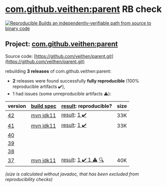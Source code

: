 [com.github.veithen:parent](https://search.maven.org/artifact/com.github.veithen/parent/) RB check
=======

[![Reproducible Builds](https://reproducible-builds.org/images/logos/rb.svg) an independently-verifiable path from source to binary code](https://reproducible-builds.org/)

## Project: [com.github.veithen:parent](https://search.maven.org/artifact/com.github.veithen/parent/)

Source code: [https://github.com/veithen/parent.git](https://github.com/veithen/parent.git)

rebuilding **3 releases** of com.github.veithen:parent:
- **2** releases were found successfully **fully reproducible** (100% reproducible artifacts :heavy_check_mark:),
- 1 had issues (some unreproducible artifacts :warning:):

| version | [build spec](/BUILDSPEC.md) | [result](https://reproducible-builds.org/docs/jvm/): reproducible? | size |
| -- | --------- | ------ | -- |
| [42](https://search.maven.org/artifact/com.github.veithen/parent/42/pom) | [mvn jdk11](veithen-parent-42.buildspec) | [result](parent-42.buildinfo): [1 :heavy_check_mark: ](parent-42.buildcompare) | 33K |
| [41](https://search.maven.org/artifact/com.github.veithen/parent/41/pom) | [mvn jdk11](veithen-parent-41.buildspec) | [result](parent-41.buildinfo): [1 :heavy_check_mark: ](parent-41.buildcompare) | 33K |
| [40](https://search.maven.org/artifact/com.github.veithen/parent/40/pom) | | | |
| [39](https://search.maven.org/artifact/com.github.veithen/parent/39/pom) | | | |
| [38](https://search.maven.org/artifact/com.github.veithen/parent/38/pom) | | | |
| [37](https://search.maven.org/artifact/com.github.veithen/parent/37/pom) | [mvn jdk11](veithen-parent-37.buildspec) | [result](parent-37.buildinfo): [1 :heavy_check_mark:  1 :warning:](parent-37.buildcompare) [:mag:](parent-37.diffoscope) | 40K |

<i>(size is calculated without javadoc, that has been excluded from reproducibility checks)</i>
